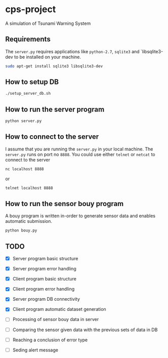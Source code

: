 cps-project
===========

A simulation of Tsunami Warning System

## Requirements
The `server.py` requires applications like  `python-2.7`, `sqlite3` 
and  `libsqlite3-dev to be installed on your machine.
```bash
sudo apt-get install sqlite3 libsqlite3-dev
```

## How to setup DB
```bash
./setup_server_db.sh
```

## How to run the server program
```bash
python server.py
```

## How to connect to the server
I assume that you are running the `server.py` in your local machine.
The `server.py` runs on port no `8888`. You could use either `telnet`
or `netcat` to connect to the server
```bash
nc localhost 8888
```
or
```bash
telnet localhost 8888
```

## How to run the sensor bouy program
A bouy program is written in-order to generate sensor data and enables
automatic submission.
```bash
python bouy.py
```

## TODO
- [x] Server program basic structure
- [x] Server program error handling
- [x] Client program basic structure
- [x] Client program error handling
- [x] Server program DB connectivity
- [x] Client program automatic dataset generation
- [ ] Processing of sensor bouy data in server
- [ ] Comparing the sensor given data with the previous sets of data in DB
- [ ] Reaching a conclusion of error type
- [ ] Seding alert message

